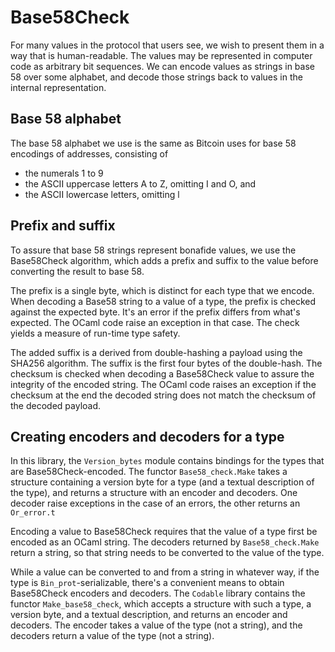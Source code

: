 # Base58Check

For many values in the protocol that users see, we wish to present them in a way
that is human-readable. The values may be represented in computer code as
arbitrary bit sequences. We can encode values as strings in base 58 over some
alphabet, and decode those strings back to values in the internal
representation.

## Base 58 alphabet

The base 58 alphabet we use is the same as Bitcoin uses for base 58 encodings of
addresses, consisting of

- the numerals 1 to 9
- the ASCII uppercase letters A to Z, omitting I and O, and
- the ASCII lowercase letters, omitting l

## Prefix and suffix

To assure that base 58 strings represent bonafide values, we use the Base58Check
algorithm, which adds a prefix and suffix to the value before converting the
result to base 58.

The prefix is a single byte, which is distinct for each type that we encode.
When decoding a Base58 string to a value of a type, the prefix is checked
against the expected byte. It's an error if the prefix differs from what's
expected. The OCaml code raise an exception in that case. The check yields a
measure of run-time type safety.

The added suffix is a derived from double-hashing a payload using the SHA256
algorithm. The suffix is the first four bytes of the double-hash. The checksum
is checked when decoding a Base58Check value to assure the integrity of the
encoded string. The OCaml code raises an exception if the checksum at the end
the decoded string does not match the checksum of the decoded payload.

## Creating encoders and decoders for a type

In this library, the `Version_bytes` module contains bindings for the types that
are Base58Check-encoded. The functor `Base58_check.Make` takes a structure
containing a version byte for a type (and a textual description of the type),
and returns a structure with an encoder and decoders. One decoder raise
exceptions in the case of an errors, the other returns an `Or_error.t`

Encoding a value to Base58Check requires that the value of a type first be
encoded as an OCaml string. The decoders returned by `Base58_check.Make` return
a string, so that string needs to be converted to the value of the type.

While a value can be converted to and from a string in whatever way, if the type
is `Bin_prot`-serializable, there's a convenient means to obtain Base58Check
encoders and decoders. The `Codable` library contains the functor
`Make_base58_check`, which accepts a structure with such a type, a version byte,
and a textual description, and returns an encoder and decoders. The encoder
takes a value of the type (not a string), and the decoders return a value of the
type (not a string).
